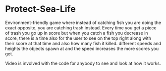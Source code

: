 # Protect-Sea-Life

Environment-friendly game where instead of catching fish you are doing the exact opposite, you are catching trash instead.
Every time you get a piece of trash you go up in score but when you catch a fish you decrease in score, there is a time also for the user to see on the top right along with their score at that time and also how many fish it killed.
different speeds and heights the objects spawn at and the speed increases the more scores you get.

Video is involved with the code for anybody to see and look at how it works.
